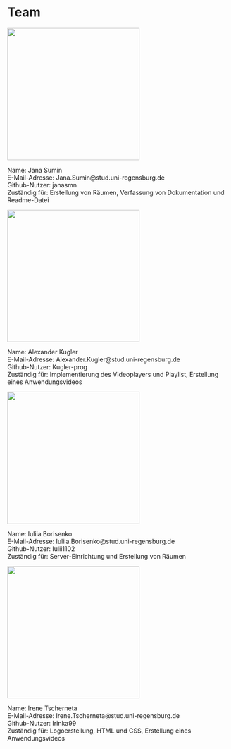 # Team

<img height="300" src="https://cdn.discordapp.com/attachments/787259999247269951/826520404193181756/image0.jpg" />
<p>Name: Jana Sumin<br>
E-Mail-Adresse: Jana.Sumin@stud.uni-regensburg.de<br>
Github-Nutzer: janasmn<br>
Zuständig für: Erstellung von Räumen, Verfassung von Dokumentation und Readme-Datei</p>

<img height="300" src="https://cdn.discordapp.com/attachments/787259999247269951/826520047203385414/IMG_20210208_184119.jpg" />
<p>Name: Alexander Kugler<br>
E-Mail-Adresse: Alexander.Kugler@stud.uni-regensburg.de<br>
Github-Nutzer: Kugler-prog<br>
Zuständig für: Implementierung des Videoplayers und Playlist, Erstellung eines Anwendungsvideos</p>

<img height="300" src="https://cdn.discordapp.com/attachments/787259999247269951/826519351045652561/Borisenko_Iuliia.jpg" />
<p>Name: Iuliia Borisenko<br>
E-Mail-Adresse: Iuliia.Borisenko@stud.uni-regensburg.de<br>
Github-Nutzer: Iulii1102<br>
Zuständig für: Server-Einrichtung und Erstellung von Räumen</p>

<img height="300" src="https://cdn.discordapp.com/attachments/787259999247269951/826519791913271327/irina.jpg" />
<p>Name: Irene Tscherneta<br>
E-Mail-Adresse: Irene.Tscherneta@stud.uni-regensburg.de<br>
Github-Nutzer: Irinka99<br>
Zuständig für: Logoerstellung, HTML und CSS, Erstellung eines Anwendungsvideos</p>
